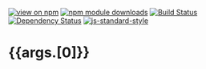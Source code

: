 [![view on npm](http://img.shields.io/npm/v/{{args.[0]}}.svg)](https://www.npmjs.org/package/{{args.[0]}})
[![npm module downloads](http://img.shields.io/npm/dt/{{args.[0]}}.svg)](https://www.npmjs.org/package/{{args.[0]}})
[![Build Status](https://travis-ci.org/75lb/{{args.[0]}}.svg?branch=master)](https://travis-ci.org/75lb/{{args.[0]}})
[![Dependency Status](https://david-dm.org/75lb/{{args.[0]}}.svg)](https://david-dm.org/75lb/{{args.[0]}})
[![js-standard-style](https://img.shields.io/badge/code%20style-standard-brightgreen.svg)](https://github.com/feross/standard)

# {{args.[0]}}
